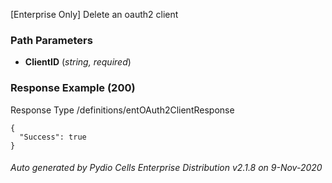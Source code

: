 






 
[Enterprise Only] Delete an oauth2 client  


### Path Parameters

 - **ClientID** (_string, required_) 




### Response Example (200)
Response Type /definitions/entOAuth2ClientResponse

```
{
  "Success": true
}
```




###### Auto generated by Pydio Cells Enterprise Distribution v2.1.8 on 9-Nov-2020
